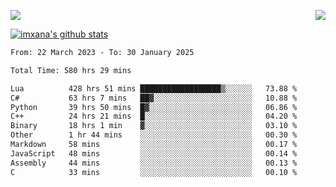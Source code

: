 <p>
  <a href="https://count.getloli.com/"><img src="https://count.getloli.com/get/@xana.readme?theme=moebooru-h"></a>
  <img src="https://weather-icon.journeyad.repl.co/@hangzhou?v=1" align="right">
</p>


<a href="https://github.com/imxana"><img align="center" src="https://github-readme-stats.vercel.app/api?username=imxana&show_icons=true&include_all_commits=true&hide_border=tru&custom_title=imxana%27s%20Github%20Stats" alt="imxana's github stats" /></a> 

<!--START_SECTION:waka-->

```txt
From: 22 March 2023 - To: 30 January 2025

Total Time: 580 hrs 29 mins

Lua          428 hrs 51 mins ██████████████████▒░░░░░░   73.88 %
C#           63 hrs 7 mins   ██▓░░░░░░░░░░░░░░░░░░░░░░   10.88 %
Python       39 hrs 50 mins  █▓░░░░░░░░░░░░░░░░░░░░░░░   06.86 %
C++          24 hrs 21 mins  █░░░░░░░░░░░░░░░░░░░░░░░░   04.20 %
Binary       18 hrs 1 min    ▓░░░░░░░░░░░░░░░░░░░░░░░░   03.10 %
Other        1 hr 44 mins    ░░░░░░░░░░░░░░░░░░░░░░░░░   00.30 %
Markdown     58 mins         ░░░░░░░░░░░░░░░░░░░░░░░░░   00.17 %
JavaScript   48 mins         ░░░░░░░░░░░░░░░░░░░░░░░░░   00.14 %
Assembly     44 mins         ░░░░░░░░░░░░░░░░░░░░░░░░░   00.13 %
C            33 mins         ░░░░░░░░░░░░░░░░░░░░░░░░░   00.10 %
```

<!--END_SECTION:waka-->
